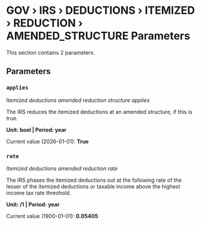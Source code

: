 # GOV › IRS › DEDUCTIONS › ITEMIZED › REDUCTION › AMENDED_STRUCTURE Parameters

This section contains 2 parameters.

## Parameters

### `applies`
*Itemized deductions amended reduction structure applies*

The IRS reduces the itemized deductions at an amended structure, if this is true.

**Unit: bool | Period: year**

Current value (2026-01-01): **True**


### `rate`
*Itemized deductions amended reduction rate*

The IRS phases the itemized deductions out at the following rate of the lesser of the itemized deductions or taxable income above the highest income tax rate threshold.

**Unit: /1 | Period: year**

Current value (1900-01-01): **0.05405**

